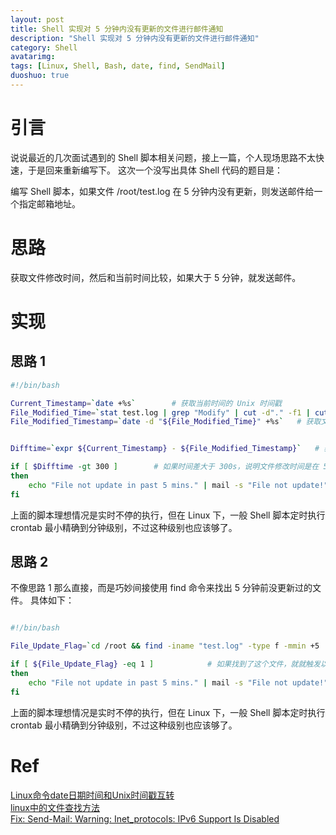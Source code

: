 ```yaml
---
layout: post
title: Shell 实现对 5 分钟内没有更新的文件进行邮件通知
description: "Shell 实现对 5 分钟内没有更新的文件进行邮件通知"
category: Shell
avatarimg:
tags: [Linux, Shell, Bash, date, find, SendMail]
duoshuo: true
---
```


 
# 引言
 
说说最近的几次面试遇到的 Shell 脚本相关问题，接上一篇，个人现场思路不太快速，于是回来重新编写下。
这次一个没写出具体 Shell 代码的题目是：  

>
编写 Shell 脚本，如果文件 /root/test.log 在 5 分钟内没有更新，则发送邮件给一个指定邮箱地址。


# 思路

获取文件修改时间，然后和当前时间比较，如果大于 5 分钟，就发送邮件。

# 实现

## 思路 1

```bash
#!/bin/bash

Current_Timestamp=`date +%s`		# 获取当前时间的 Unix 时间戳
File_Modified_Time=`stat test.log | grep "Modify" | cut -d"." -f1 | cut -d":" -f2-`	# 获取文件修改时间
File_Modified_Timestamp=`date -d "${File_Modified_Time}" +%s`	# 获取文件修改时间的 Unix 时间戳


Difftime=`expr ${Current_Timestamp} - ${File_Modified_Timestamp}`	# 获取当前时间和文件修改时间的 Unix 时间戳时间差

if [ $Difftime -gt 300 ]		# 如果时间差大于 300s，说明文件修改时间是在 5 分钟前，也就是最近 5 分钟文件没有更新，如果满足条件就触发以下的邮件发送动作
then
    echo "File not update in past 5 mins." | mail -s "File not update!" hdlover09@qq.com
fi
```    

>
上面的脚本理想情况是实时不停的执行，但在 Linux 下，一般 Shell 脚本定时执行 crontab 最小精确到分钟级别，不过这种级别也应该够了。


## 思路 2

不像思路 1 那么直接，而是巧妙间接使用 find 命令来找出 5 分钟前没更新过的文件。
具体如下：  

```bash

#!/bin/bash

File_Update_Flag=`cd /root && find -iname "test.log" -type f -mmin +5 | wc -l`		# 使用 find 命令查找 5 分钟前文件更新的文件并且文件名是 test.log

if [ ${File_Update_Flag} -eq 1 ]			# 如果找到了这个文件，就就触发以下的邮件发送动作
then
    echo "File not update in past 5 mins." | mail -s "File not update!" hdlover09@qq.com
fi

```    

>
上面的脚本理想情况是实时不停的执行，但在 Linux 下，一般 Shell 脚本定时执行 crontab 最小精确到分钟级别，不过这种级别也应该够了。


# Ref

[Linux命令date日期时间和Unix时间戳互转](http://www.opstool.com/article/224)  
[linux中的文件查找方法](http://beckup.blog.51cto.com/6135002/1152114)  
[Fix: Send-Mail: Warning: Inet_protocols: IPv6 Support Is Disabled](http://www.ttlsa.com/linux/fix-send-mail-warning-inet/)  
